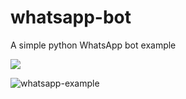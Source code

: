# whatsapp-bot

A simple python WhatsApp bot example

<p align="left">
  <a href="https://fishwongy.github.io/post/20240423_chatbot" target="_blank"><img src="https://img.shields.io/badge/Blog-Chatbots%20-blue.svg" /></a>
</p>

![whatsapp-example](https://github.com/user-attachments/assets/70294573-571f-41c3-8589-b5f390263010)
